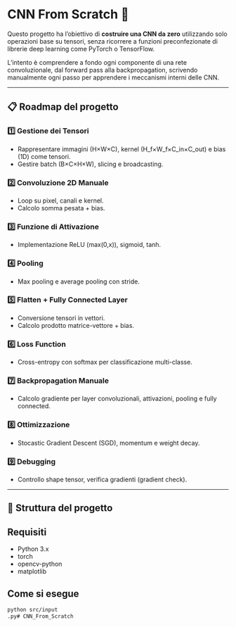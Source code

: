 # CNN From Scratch 🚀

Questo progetto ha l’obiettivo di **costruire una CNN da zero** utilizzando solo operazioni base su tensori, senza ricorrere a funzioni preconfezionate di librerie deep learning come PyTorch o TensorFlow.

L’intento è comprendere a fondo ogni componente di una rete convoluzionale, dal forward pass alla backpropagation, scrivendo manualmente ogni passo per apprendere i meccanismi interni delle CNN.

---

## 📋 Roadmap del progetto

### 1️⃣ Gestione dei Tensori  
- Rappresentare immagini (H×W×C), kernel (H_f×W_f×C_in×C_out) e bias (1D) come tensori.  
- Gestire batch (B×C×H×W), slicing e broadcasting.

### 2️⃣ Convoluzione 2D Manuale  
- Loop su pixel, canali e kernel.  
- Calcolo somma pesata + bias.

### 3️⃣ Funzione di Attivazione  
- Implementazione ReLU (max(0,x)), sigmoid, tanh.

### 4️⃣ Pooling  
- Max pooling e average pooling con stride.

### 5️⃣ Flatten + Fully Connected Layer  
- Conversione tensori in vettori.  
- Calcolo prodotto matrice-vettore + bias.

### 6️⃣ Loss Function  
- Cross-entropy con softmax per classificazione multi-classe.

### 7️⃣ Backpropagation Manuale  
- Calcolo gradiente per layer convoluzionali, attivazioni, pooling e fully connected.

### 8️⃣ Ottimizzazione  
- Stocastic Gradient Descent (SGD), momentum e weight decay.

### 9️⃣ Debugging  
- Controllo shape tensor, verifica gradienti (gradient check).

---

## 📂 Struttura del progetto


## Requisiti
- Python 3.x
- torch
- opencv-python
- matplotlib

## Come si esegue

```bash
python src/input
.py# CNN_From_Scratch